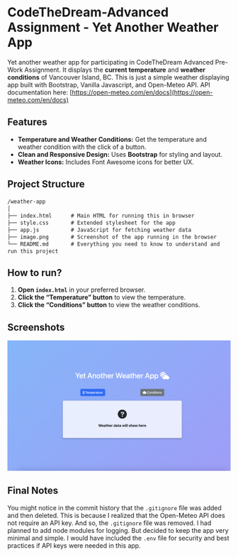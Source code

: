 # CodeTheDream-Advanced Assignment - Yet Another Weather App
Yet another weather app for participating in CodeTheDream Advanced Pre-Work Assignment.
It displays the **current temperature** and **weather conditions** of Vancouver Island, BC.
This is just a simple weather displaying app built with Bootstrap, Vanilla Javascript, and Open-Meteo API.
API documentation here: [https://open-meteo.com/en/docs](https://open-meteo.com/en/docs)

## Features

- **Temperature and Weather Conditions:** Get the temperature and weather condition with the click of a button.
- **Clean and Responsive Design:** Uses **Bootstrap** for styling and layout.
- **Weather Icons:** Includes Font Awesome icons for better UX.


## Project Structure

```
/weather-app
│
├── index.html      # Main HTML for running this in browser
├── style.css       # Extended stylesheet for the app
├── app.js          # JavaScript for fetching weather data
├── image.png       # Screenshot of the app running in the browser
└── README.md       # Everything you need to know to understand and run this project
```


## How to run?

1. **Open `index.html`** in your preferred browser.
2. **Click the “Temperature” button** to view the temperature.
3. **Click the “Conditions” button** to view the weather conditions.


## Screenshots

![App Preview](image.png)

## Final Notes
You might notice in the commit history that the `.gitignore` file was added and then deleted. This is because I realized that the Open-Meteo API does not require an API key. And so, the `.gitignore` file was removed. I had planned to add node modules for logging. But decided to keep the app very minimal and simple. I would have included the `.env` file for security and best practices if API keys were needed in this app.
